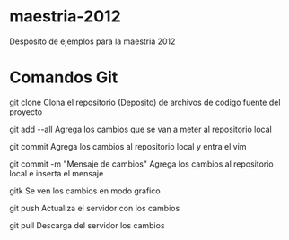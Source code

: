 maestria-2012
=============

Desposito de ejemplos para la maestria 2012


Comandos Git
=============

git clone <direccion>
   Clona el repositorio (Deposito) de archivos de codigo fuente del proyecto

git add --all 
   Agrega los cambios que se van a meter al repositorio local

git commit 
   Agrega los cambios al repositorio local y entra el vim

git commit -m "Mensaje de cambios"
   Agrega los cambios al repositorio local e inserta el mensaje

gitk
   Se ven los cambios en modo grafico

git push
   Actualiza el servidor con los cambios

git pull
   Descarga del servidor los cambios


